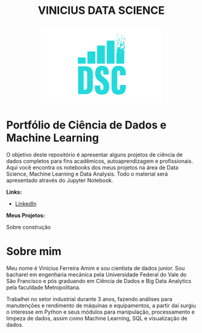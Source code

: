 # <p align = 'center'> VINICIUS DATA SCIENCE </p>

<p align = 'center'><img src="https://github.com/vfamim/Data-Science/blob/main/Logo/Artboard.jpg" style="zoom:100%;" /> </p>

# Portfólio de Ciência de Dados e Machine Learning

O objetivo deste repositório é apresentar alguns projetos de ciência de dados completos para fins acadêmicos, autoaprendizagem e profissionais. Aqui você encontra os notebooks dos meus projetos na área de Data Science, Machine Learning e Data Analysis. Todo o material será apresentado através do Jupyter Notebook.



**Links:**

* [LinkedIn](https://www.linkedin.com/in/vinicius-ferreira-amim-24275750/)

**Meus Projetos:**

Sobre construção

# Sobre mim

Meu nome é Vinicius Ferreira Amim e sou cientista de dados junior. Sou bacharel em engenharia mecânica pela Universidade Federal do Vale do São Francisco e pós graduando em Ciência de Dados e Big Data Analytics pela faculdade Metropolitana.

Trabalhei no setor industrial durante 3 anos, fazendo análises para manutenções e rendimento de máquinas e equipamentos, a partir daí surgiu o interesse em Python e seus módulos para manipulação, processamento e limpeza de dados, assim como Machine Learning, SQL e visualização de dados.

